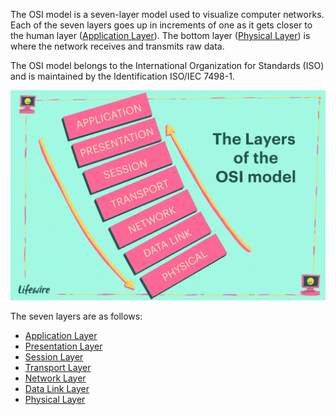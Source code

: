The OSI model is a seven-layer model used to visualize computer networks. Each of the seven layers goes up in increments of one as it gets closer to the human layer ([Application Layer](../networking/application.md)). The bottom layer ([Physical Layer](../networking/physical.md)) is where the network receives and transmits raw data.

The OSI model belongs to the International Organization for Standards (ISO) and is maintained by the Identification ISO/IEC 7498-1.

![OSI Model](../assets/images/ezgif.com-gif-maker.png)

The seven layers are as follows:

- [Application Layer](../networking/application.md)
- [Presentation Layer](../networking/presentation.md)
- [Session Layer](../networking/session.md)
- [Transport Layer](../networking/transport.md)
- [Network Layer](../networking/network.md)
- [Data Link Layer](../networking/datalink.md)
- [Physical Layer](../networking/physical.md)
